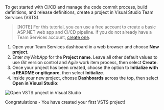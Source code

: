 To get started with CI/CD and manage the code commit process, build definitions, and release definitions, create a project in Visual Studio Team Services (VSTS). 

>[NOTE] For this tutorial, you can use a free account to create a basic ASP.NET web app and CI/CD pipeline. If you do not already have a Team Services account, [create one](http://go.microsoft.com/fwlink/?LinkId=307137).

1. Open your Team Services dashboard in a web browser and choose **New project**.
2. Enter *myWebApp* for the **Project name**. Leave all other default values to use *Git* version control and *Agile* work item process, then select **Create**.
3. Once your project has been created, choose the option to **Initialize with a README or gitignore**, then select **Initialize**.
4. Inside your new project, choose **Dashboards** across the top, then select **Open in Visual Studio**:

![Open VSTS project in Visual Studio](media/open-vsts-project-in-visual-studio.png)

Congratulations - You have created your first VSTS project!